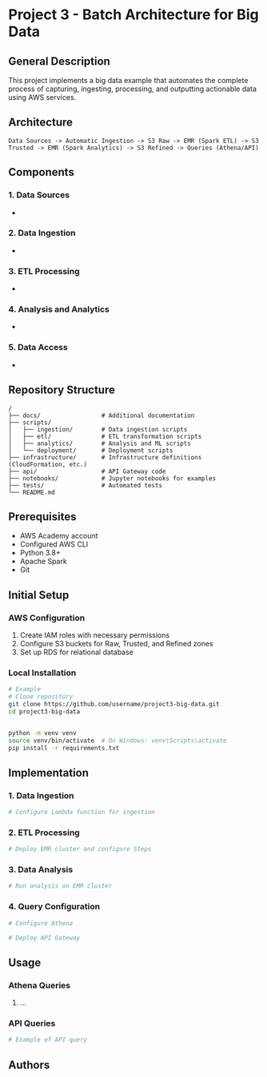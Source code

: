# Project 3 - Batch Architecture for Big Data

## General Description
This project implements a big data example that automates the complete process of capturing, ingesting, processing, and outputting actionable data using AWS services.

## Architecture

```
Data Sources -> Automatic Ingestion -> S3 Raw -> EMR (Spark ETL) -> S3 Trusted -> EMR (Spark Analytics) -> S3 Refined -> Queries (Athena/API)
```

## Components

### 1. Data Sources
- 

### 2. Data Ingestion
- 

### 3. ETL Processing
- 

### 4. Analysis and Analytics
- 

### 5. Data Access
- 

## Repository Structure

```
/
├── docs/                 # Additional documentation
├── scripts/
│   ├── ingestion/        # Data ingestion scripts
│   ├── etl/              # ETL transformation scripts
│   ├── analytics/        # Analysis and ML scripts
│   └── deployment/       # Deployment scripts
├── infrastructure/       # Infrastructure definitions (CloudFormation, etc.)
├── api/                  # API Gateway code
├── notebooks/            # Jupyter notebooks for examples
├── tests/                # Automated tests
└── README.md
```

## Prerequisites
- AWS Academy account
- Configured AWS CLI
- Python 3.8+
- Apache Spark
- Git

## Initial Setup

### AWS Configuration
1. Create IAM roles with necessary permissions
2. Configure S3 buckets for Raw, Trusted, and Refined zones
3. Set up RDS for relational database

### Local Installation
```bash
# Example
# Clone repository
git clone https://github.com/username/project3-big-data.git
cd project3-big-data


python -m venv venv
source venv/bin/activate  # On Windows: venv\Scripts\activate
pip install -r requirements.txt
```

## Implementation

### 1. Data Ingestion
```bash
# Configure Lambda function for ingestion
```

### 2. ETL Processing
```bash
# Deploy EMR cluster and configure Steps
```

### 3. Data Analysis
```bash
# Run analysis on EMR cluster
```

### 4. Query Configuration
```bash
# Configure Athena

# Deploy API Gateway
```

## Usage

### Athena Queries
1. ...

### API Queries
```bash
# Example of API query
```

## Authors